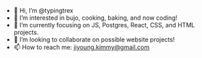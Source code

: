 - 👋 Hi, I’m @typingtrex
- 👀 I’m interested in bujo, cooking, baking, and now coding!
- 🌱 I’m currently focusing on JS, Postgres, React, CSS, and HTML projects.
- 💞️ I’m looking to collaborate on possible website projects!
- 📫 How to reach me: jiyoung.kimmy@gmail.com

<!---
typingtrex/typingtrex is a ✨ special ✨ repository because its `README.md` (this file) appears on your GitHub profile.
You can click the Preview link to take a look at your changes.
--->
